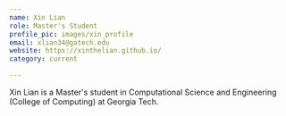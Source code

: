 ```yaml
---
name: Xin Lian
role: Master's Student
profile_pic: images/xin_profile
email: xlian34@gatech.edu
website: https://xinthelian.github.io/
category: current

---
```


Xin Lian is a Master's student in Computational Science and Engineering (College of Computing) at Georgia Tech.
